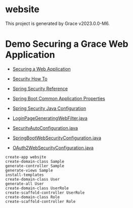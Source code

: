 # website

This project is generated by Grace v2023.0.0-M6.

# Demo Securing a Grace Web Application

- [Securing a Web Application](https://spring.io/guides/gs/securing-web)
- [Security How To](https://docs.spring.io/spring-boot/how-to/security.html)
- [Spring Security Reference](https://docs.spring.io/spring-boot/reference/web/spring-security.html)
- [Spring Boot Common Application Properties](https://docs.spring.io/spring-boot/appendix/application-properties/index.html)
- [Spring Security Java Configuration](https://docs.spring.io/spring-security/reference/servlet/configuration/java.html)


- [LoginPageGeneratingWebFilter.java](https://github.com/spring-projects/spring-security/blob/main/web/src/main/java/org/springframework/security/web/server/ui/LoginPageGeneratingWebFilter.java)


- [SecurityAutoConfiguration.java](https://github.com/spring-projects/spring-boot/blob/main/spring-boot-project/spring-boot-autoconfigure/src/main/java/org/springframework/boot/autoconfigure/security/servlet/SecurityAutoConfiguration.java)
- [SpringBootWebSecurityConfiguration.java](https://github.com/spring-projects/spring-boot/blob/main/spring-boot-project/spring-boot-autoconfigure/src/main/java/org/springframework/boot/autoconfigure/security/servlet/SpringBootWebSecurityConfiguration.java)
- [OAuth2WebSecurityConfiguration.java](https://github.com/spring-projects/spring-boot/blob/main/spring-boot-project/spring-boot-autoconfigure/src/main/java/org/springframework/boot/autoconfigure/security/oauth2/client/servlet/OAuth2WebSecurityConfiguration.java)

```
create-app website
create-domain-class Sample
generate-controller Sample
generate-views Sample
install-templates
create-domain-class User
generate-all User
create-domain-class UserRole
create-scaffold-controller UserRole
create-domain-class Role
create-scaffold-controller Role
```